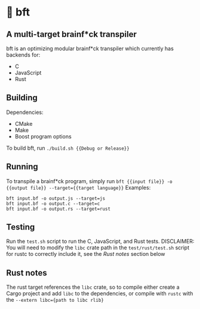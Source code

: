 # 🧠 bft
## A multi-target brainf*ck transpiler
bft is an optimizing modular brainf*ck transpiler which currently has backends for:
* C
* JavaScript
* Rust

## Building
Dependencies:
* CMake
* Make
* Boost program options

To build bft, run `./build.sh {{Debug or Release}}`

## Running
To transpile a brainf*ck program, simply run `bft {{input file}} -o {{output file}} --target={{target language}}`
Examples:
```
bft input.bf -o output.js --target=js
bft input.bf -o output.c --target=c
bft input.bf -o output.rs --target=rust
```

## Testing
Run the `test.sh` script to run the C, JavaScript, and Rust tests. DISCLAIMER: You will need to modify the `libc` crate path in the `test/rust/test.sh` script for rustc to correctly include it, see the *Rust notes* section below

## Rust notes
The rust target references the `libc` crate, so to compile either create a Cargo project and add `libc` to the dependencies, or compile with `rustc` with the `--extern libc={path to libc rlib}`
